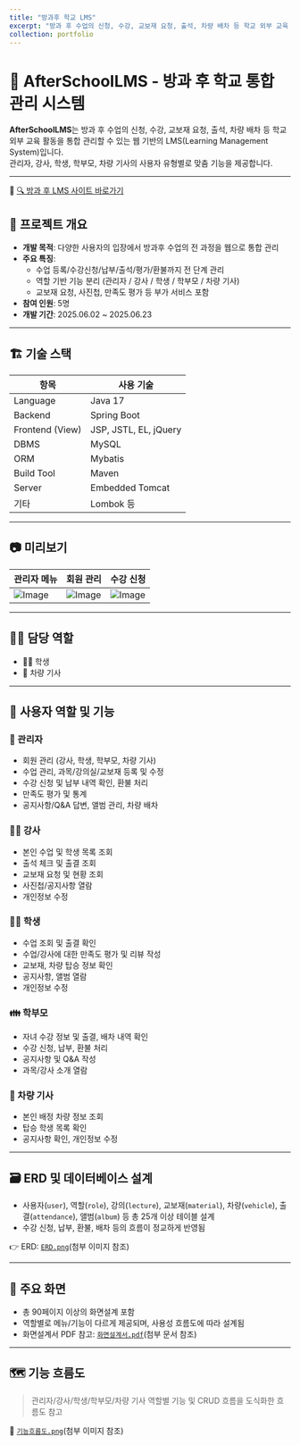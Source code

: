 ```yaml
---
title: "방과후 학교 LMS"
excerpt: "방과 후 수업의 신청, 수강, 교보재 요청, 출석, 차량 배차 등 학교 외부 교육 활동을 통합 관리할 수 있는 웹 기반의 LMS(Learning Management System)입니다.<br/><br/><img src='/images/school.png' style='width: 500px; heigth: 300px;'>"
collection: portfolio
---
```


# 🏫 AfterSchoolLMS - 방과 후 학교 통합 관리 시스템

**AfterSchoolLMS**는 방과 후 수업의 신청, 수강, 교보재 요청, 출석, 차량 배차 등 학교 외부 교육 활동을 통합 관리할 수 있는 웹 기반의 LMS(Learning Management System)입니다.  
관리자, 강사, 학생, 학부모, 차량 기사의 사용자 유형별로 맞춤 기능을 제공합니다.

---

🔗 [🔍 방과 후 LMS 사이트 바로가기](http://3.36.133.135/)

## 🧩 프로젝트 개요

- **개발 목적**: 다양한 사용자의 입장에서 방과후 수업의 전 과정을 웹으로 통합 관리
- **주요 특징**:
  - 수업 등록/수강신청/납부/출석/평가/환불까지 전 단계 관리
  - 역할 기반 기능 분리 (관리자 / 강사 / 학생 / 학부모 / 차량 기사)
  - 교보재 요청, 사진첩, 만족도 평가 등 부가 서비스 포함
- **참여 인원**: 5명
- **개발 기간**: 2025.06.02 ~ 2025.06.23

---

## 🏗️ 기술 스택

| 항목 | 사용 기술 |
|------|-----------|
| Language | Java 17 |
| Backend | Spring Boot |
| Frontend (View) | JSP, JSTL, EL, jQuery |
| DBMS | MySQL |
| ORM | Mybatis |
| Build Tool | Maven |
| Server | Embedded Tomcat |
| 기타 | Lombok 등 |

---

## 📷 미리보기

| 관리자 메뉴 | 회원 관리 | 수강 신청 |
|---|---|---|
| ![Image](https://github.com/user-attachments/assets/bb3577a9-e0b9-49ad-bac2-fbae7b5fe9ca) | ![Image](https://github.com/user-attachments/assets/ef2d8d63-16f2-4aca-8d36-af6595793298) | ![Image](https://github.com/user-attachments/assets/39cb5d61-4039-4251-930c-16ef91265084) |

---

## 🧑‍💼 담당 역할  
- 🧑‍🎓 학생  
- 🚐 차량 기사  

---

## 👥 사용자 역할 및 기능

### 📌 관리자
- 회원 관리 (강사, 학생, 학부모, 차량 기사)
- 수업 관리, 과목/강의실/교보재 등록 및 수정
- 수강 신청 및 납부 내역 확인, 환불 처리
- 만족도 평가 및 통계
- 공지사항/Q&A 답변, 앨범 관리, 차량 배차

### 🧑‍🏫 강사
- 본인 수업 및 학생 목록 조회
- 출석 체크 및 출결 조회
- 교보재 요청 및 현황 조회
- 사진첩/공지사항 열람
- 개인정보 수정

### 👨‍🎓 학생
- 수업 조회 및 출결 확인
- 수업/강사에 대한 만족도 평가 및 리뷰 작성
- 교보재, 차량 탑승 정보 확인
- 공지사항, 앨범 열람
- 개인정보 수정

### 👪 학부모
- 자녀 수강 정보 및 출결, 배차 내역 확인
- 수강 신청, 납부, 환불 처리
- 공지사항 및 Q&A 작성
- 과목/강사 소개 열람

### 🚐 차량 기사
- 본인 배정 차량 정보 조회
- 탑승 학생 목록 확인
- 공지사항 확인, 개인정보 수정

---

## 🗃️ ERD 및 데이터베이스 설계

- 사용자(`user`), 역할(`role`), 강의(`lecture`), 교보재(`material`), 차량(`vehicle`), 출결(`attendance`), 앨범(`album`) 등 총 25개 이상 테이블 설계
- 수강 신청, 납부, 환불, 배차 등의 흐름이 정교하게 반영됨

👉 ERD: [`ERD.png`](/files/ERD.png)(첨부 이미지 참조)

---

## 🧾 주요 화면

- 총 90페이지 이상의 화면설계 포함
- 역할별로 메뉴/기능이 다르게 제공되며, 사용성 흐름도에 따라 설계됨
- 화면설계서 PDF 참고: [`화면설계서.pdf`](/files/05_화면설계서_A팀.pdf)(첨부 문서 참조)

---

## 🗺️ 기능 흐름도

> 관리자/강사/학생/학부모/차량 기사 역할별 기능 및 CRUD 흐름을 도식화한 흐름도 참고

📌 [`기능흐름도.png`](/files/FLOW.png)(첨부 이미지 참조)


